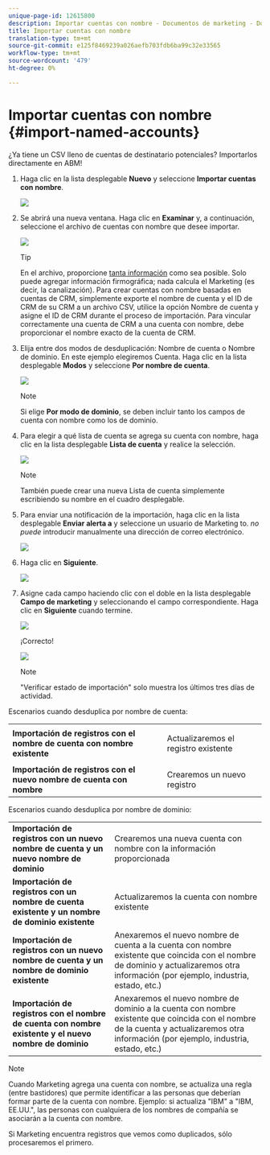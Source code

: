 ```yaml
---
unique-page-id: 12615800
description: Importar cuentas con nombre - Documentos de marketing - Documentación del producto
title: Importar cuentas con nombre
translation-type: tm+mt
source-git-commit: e125f8469239a026aefb703fdb6ba99c32e33565
workflow-type: tm+mt
source-wordcount: '479'
ht-degree: 0%

---
```



# Importar cuentas con nombre {#import-named-accounts}

¿Ya tiene un CSV lleno de cuentas de destinatario potenciales? Importarlos directamente en ABM!

1. Haga clic en la lista desplegable **Nuevo** y seleccione **Importar cuentas con nombre**.

   ![](assets/inaone.png)

1. Se abrirá una nueva ventana. Haga clic en **Examinar** y, a continuación, seleccione el archivo de cuentas con nombre que desee importar.

   ![](assets/inatwo.png)

   >[!TIP]
   >
   >En el archivo, proporcione [tanta información](/help/marketo/product-docs/account-based-marketing/target/named-accounts/named-account-overview.md#named-account-attributes) como sea posible. Solo puede agregar información firmográfica; nada calcula el Marketing (es decir, la canalización). Para crear cuentas con nombre basadas en cuentas de CRM, simplemente exporte el nombre de cuenta y el ID de CRM de su CRM a un archivo CSV, utilice la opción Nombre de cuenta y asigne el ID de CRM durante el proceso de importación. Para vincular correctamente una cuenta de CRM a una cuenta con nombre, debe proporcionar el nombre exacto de la cuenta de CRM.

1. Elija entre dos modos de desduplicación: Nombre de cuenta o Nombre de dominio. En este ejemplo elegiremos Cuenta. Haga clic en la lista desplegable **Modos** y seleccione **Por nombre de cuenta**.

   ![](assets/inathree.png)

   >[!NOTE]
   >
   >Si elige **Por modo de dominio**, se deben incluir tanto los campos de cuenta con nombre como los de dominio.

1. Para elegir a qué lista de cuenta se agrega su cuenta con nombre, haga clic en la lista desplegable **Lista de cuenta** y realice la selección.

   ![](assets/inafour.png)

   >[!NOTE]
   >
   >También puede crear una nueva Lista de cuenta simplemente escribiendo su nombre en el cuadro desplegable.

1. Para enviar una notificación de la importación, haga clic en la lista desplegable **Enviar alerta a** y seleccione un usuario de Marketing to. _no puede_ introducir manualmente una dirección de correo electrónico.

   ![](assets/inafive-2.png)

1. Haga clic en **Siguiente**.

   ![](assets/inasix-2.png)

1. Asigne cada campo haciendo clic con el doble en la lista desplegable **Campo de marketing** y seleccionando el campo correspondiente. Haga clic en **Siguiente** cuando termine.

   ![](assets/inaseven.png)

   ¡Correcto!

   ![](assets/inanine.png)

   >[!NOTE]
   >
   >&quot;Verificar estado de importación&quot; solo muestra los últimos tres días de actividad.

Escenarios cuando desduplica por nombre de cuenta:

<table> 
 <tbody> 
  <tr> 
   <td><strong>Importación de registros con el nombre de cuenta con nombre existente</strong></td> 
   <td><p>Actualizaremos el registro existente</p></td> 
  </tr> 
  <tr> 
   <td><strong>Importación de registros con el nuevo nombre de cuenta con nombre</strong></td> 
   <td>Crearemos un nuevo registro</td> 
  </tr> 
 </tbody> 
</table>

Escenarios cuando desduplica por nombre de dominio:

<table> 
 <tbody> 
  <tr> 
   <td><strong>Importación de registros con un nuevo nombre de cuenta y un nuevo nombre de dominio</strong></td> 
   <td>Crearemos una nueva cuenta con nombre con la información proporcionada</td> 
  </tr> 
  <tr> 
   <td><strong>Importación de registros con un nombre de cuenta existente y un nombre de dominio existente</strong></td> 
   <td>Actualizaremos la cuenta con nombre existente</td> 
  </tr> 
   <tr> 
   <td><strong>Importación de registros con un nuevo nombre de cuenta y un nombre de dominio existente</strong></td> 
   <td>Anexaremos el nuevo nombre de cuenta a la cuenta con nombre existente que coincida con el nombre de dominio y actualizaremos otra información (por ejemplo, industria, estado, etc.)</td> 
  </tr> 
  <tr> 
   <td><strong>Importación de registros con el nombre de cuenta con nombre existente y el nuevo nombre de dominio</strong></td> 
   <td>Anexaremos el nuevo nombre de dominio a la cuenta con nombre existente que coincida con el nombre de la cuenta y actualizaremos otra información (por ejemplo, industria, estado, etc.)</td> 
  </tr> 
 </tbody> 
</table>

>[!NOTE]
>
>Cuando Marketing agrega una cuenta con nombre, se actualiza una regla (entre bastidores) que permite identificar a las personas que deberían formar parte de la cuenta con nombre. Ejemplo: si actualiza &quot;IBM&quot; a &quot;IBM, EE.UU.&quot;, las personas con cualquiera de los nombres de compañía se asociarán a la cuenta con nombre.

Si Marketing encuentra registros que vemos como duplicados, sólo procesaremos el primero.
